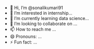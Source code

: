 - 👋 Hi, I’m @sonalikumari91
- 👀 I’m interested in internship...
- 🌱 I’m currently learning data science...
- 💞️ I’m looking to collaborate on ...
- 📫 How to reach me ...
- 😄 Pronouns: ...
- ⚡ Fun fact: ...

<!---
sonalikumari91/sonalikumari91 is a ✨ special ✨ repository because its `README.md` (this file) appears on your GitHub profile.
You can click the Preview link to take a look at your changes.
--->
